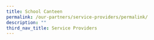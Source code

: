 ```yaml
---
title: School Canteen
permalink: /our-partners/service-providers/permalink/
description: ""
third_nav_title: Service Providers
---
```

